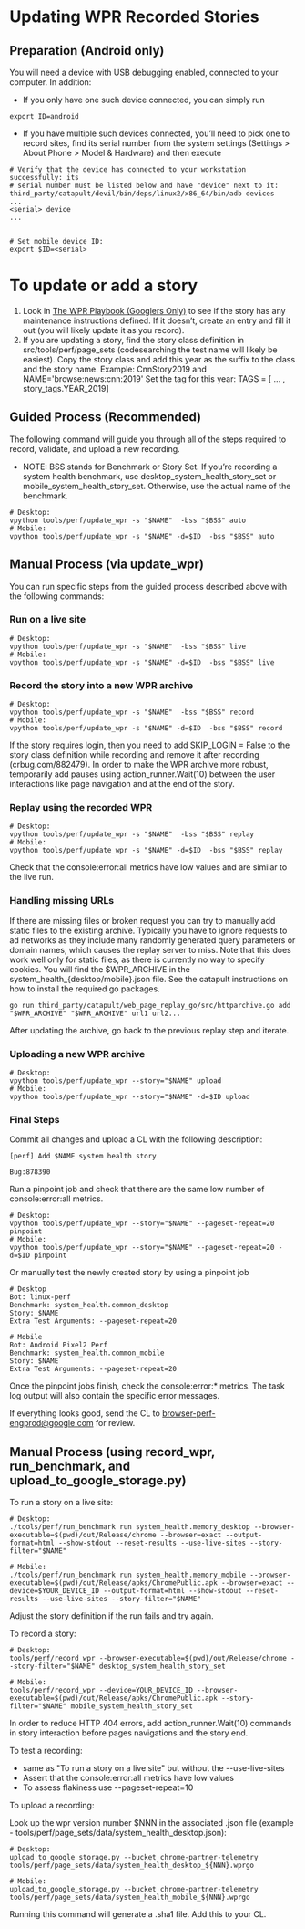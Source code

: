 # Updating WPR Recorded Stories

## Preparation (Android only)
You will need a device with USB debugging enabled, connected to your computer. In addition:

- If you only have one such device connected, you can simply run

```
export ID=android
```


- If you have multiple such devices connected, you’ll need to pick one to record sites, find its serial number from the system settings (Settings > About Phone > Model & Hardware) and then execute

```
# Verify that the device has connected to your workstation successfully: its
# serial number must be listed below and have "device" next to it:
third_party/catapult/devil/bin/deps/linux2/x86_64/bin/adb devices
...
<serial> device
...


# Set mobile device ID:
export $ID=<serial>
```

# To update or add a story

1. Look in [The WPR Playbook (Googlers Only)]() to see if the story has any maintenance instructions defined. If it doesn’t, create an entry and fill it out (you will likely update it as you record).
2. If you are updating a story, find the story class definition in src/tools/perf/page_sets (codesearching the test name will likely be easiest).
Copy the story class and add this year as the suffix to the class and the story name.
Example: CnnStory2019 and NAME='browse:news:cnn:2019'
Set the tag for this year: TAGS = [ ... , story_tags.YEAR_2019]

## Guided Process (Recommended)

The following command will guide you through all of the steps required to record, validate, and upload a new recording.

* NOTE: BSS stands for Benchmark or Story Set. If you’re recording a system health benchmark, use desktop_system_health_story_set or mobile_system_health_story_set. Otherwise, use the actual name of the benchmark.

```
# Desktop:
vpython tools/perf/update_wpr -s "$NAME"  -bss "$BSS" auto
# Mobile:
vpython tools/perf/update_wpr -s "$NAME" -d=$ID  -bss "$BSS" auto
```
## Manual Process (via update_wpr)

You can run specific steps from the guided process described above with the following commands:

### Run on a live site

```
# Desktop:
vpython tools/perf/update_wpr -s "$NAME"  -bss "$BSS" live
# Mobile:
vpython tools/perf/update_wpr -s "$NAME" -d=$ID  -bss "$BSS" live
```


### Record the story into a new WPR archive

```
# Desktop:
vpython tools/perf/update_wpr -s "$NAME"  -bss "$BSS" record
# Mobile:
vpython tools/perf/update_wpr -s "$NAME" -d=$ID  -bss "$BSS" record
```

If the story requires login, then you need to add SKIP_LOGIN = False to the story class definition while recording and remove it after recording (crbug.com/882479). In order to make the WPR archive more robust, temporarily add pauses using action_runner.Wait(10) between the user interactions like page navigation and at the end of the story.


### Replay using the recorded WPR

```
# Desktop:
vpython tools/perf/update_wpr -s "$NAME"  -bss "$BSS" replay
# Mobile:
vpython tools/perf/update_wpr -s "$NAME" -d=$ID  -bss "$BSS" replay
```

Check that the console:error:all metrics have low values and are similar to the live run.

### Handling missing URLs

If there are missing files or broken request you can try to manually add static files to the existing archive. Typically you have to ignore requests to ad networks as they include many randomly generated query parameters or domain names, which causes the replay server to miss.
Note that this does work well only for static files, as there is currently no way to specify cookies. You will find the $WPR_ARCHIVE in the system_health_{desktop/mobile}.json file. See the catapult instructions on how to install the required go packages.

```
go run third_party/catapult/web_page_replay_go/src/httparchive.go add "$WPR_ARCHIVE" "$WPR_ARCHIVE" url1 url2...
```

After updating the archive, go back to the previous replay step and iterate.

### Uploading a new WPR archive

```
# Desktop:
vpython tools/perf/update_wpr --story="$NAME" upload
# Mobile:
vpython tools/perf/update_wpr --story="$NAME" -d=$ID upload
```

### Final Steps

Commit all changes and upload a CL with the following description:

```
[perf] Add $NAME system health story

Bug:878390
```

Run a pinpoint job and check that there are the same low number of console:error:all metrics.

```
# Desktop:
vpython tools/perf/update_wpr --story="$NAME" --pageset-repeat=20 pinpoint
# Mobile:
vpython tools/perf/update_wpr --story="$NAME" --pageset-repeat=20 -d=$ID pinpoint
```

Or manually test the newly created story by using a pinpoint job

```
# Desktop
Bot: linux-perf
Benchmark: system_health.common_desktop
Story: $NAME
Extra Test Arguments: --pageset-repeat=20

# Mobile
Bot: Android Pixel2 Perf
Benchmark: system_health.common_mobile
Story: $NAME
Extra Test Arguments: --pageset-repeat=20
```

Once the pinpoint jobs finish, check the console:error:* metrics. The task log output will also contain the specific error messages.

If everything looks good, send the CL to browser-perf-engprod@google.com for review.

## Manual Process (using record_wpr, run_benchmark, and upload_to_google_storage.py)

To run a story on a live site:

```
# Desktop:
./tools/perf/run_benchmark run system_health.memory_desktop --browser-executable=$(pwd)/out/Release/chrome --browser=exact --output-format=html --show-stdout --reset-results --use-live-sites --story-filter="$NAME"

# Mobile:
./tools/perf/run_benchmark run system_health.memory_mobile --browser-executable=$(pwd)/out/Release/apks/ChromePublic.apk --browser=exact --device=$YOUR_DEVICE_ID --output-format=html --show-stdout --reset-results --use-live-sites --story-filter="$NAME"
```


Adjust the story definition if the run fails and try again.

To record a story:

```
# Desktop:
tools/perf/record_wpr --browser-executable=$(pwd)/out/Release/chrome --story-filter="$NAME" desktop_system_health_story_set

# Mobile:
tools/perf/record_wpr --device=YOUR_DEVICE_ID --browser-executable=$(pwd)/out/Release/apks/ChromePublic.apk --story-filter="$NAME" mobile_system_health_story_set
```

In order to reduce HTTP 404 errors, add action_runner.Wait(10) commands in story interaction before pages navigations and the story end.

To test a recording:

- same as "To run a story on a live site" but without the --use-live-sites
- Assert that the console:error:all metrics have low values
- To assess flakiness use --pageset-repeat=10

To upload a recording:

Look up the wpr version number $NNN in the associated .json file (example - tools/perf/page_sets/data/system_health_desktop.json):

```
# Desktop:
upload_to_google_storage.py --bucket chrome-partner-telemetry  tools/perf/page_sets/data/system_health_desktop_${NNN}.wprgo

# Mobile:
upload_to_google_storage.py --bucket chrome-partner-telemetry  tools/perf/page_sets/data/system_health_mobile_${NNN}.wprgo
```

Running this command will generate a .sha1 file. Add this to your CL.
